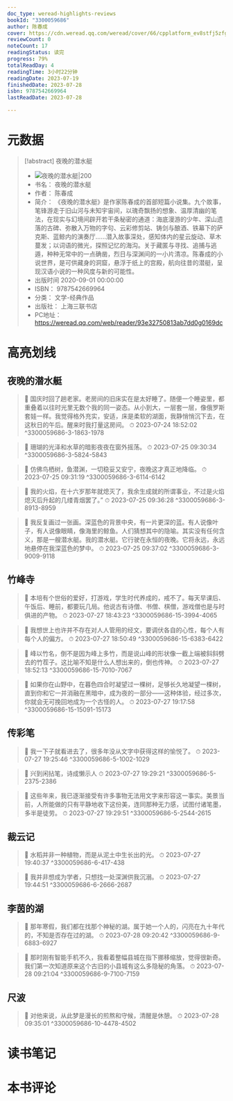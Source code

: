 ```yaml
---
doc_type: weread-highlights-reviews
bookId: "3300059686"
author: 陈春成
cover: https://cdn.weread.qq.com/weread/cover/66/cpplatform_ev8stfj5zfgfny1ddve1nu/t7_cpplatform_ev8stfj5zfgfny1ddve1nu1684925171.jpg
reviewCount: 0
noteCount: 17
readingStatus: 读完
progress: 79%
totalReadDay: 4
readingTime: 3小时22分钟
readingDate: 2023-07-19
finishedDate: 2023-07-28
isbn: 9787542669964
lastReadDate: 2023-07-28

---
```

# 元数据
> [!abstract] 夜晚的潜水艇
> - ![ 夜晚的潜水艇|200](https://cdn.weread.qq.com/weread/cover/66/cpplatform_ev8stfj5zfgfny1ddve1nu/t7_cpplatform_ev8stfj5zfgfny1ddve1nu1684925171.jpg)
> - 书名： 夜晚的潜水艇
> - 作者： 陈春成
> - 简介： 《夜晚的潜水艇》是作家陈春成的首部短篇小说集。九个故事，笔锋游走于旧山河与未知宇宙间，以瑰奇飘扬的想象、温厚清幽的笔法，在现实与幻境间辟开若干条秘密的通道：海底漫游的少年、深山遗落的古碑、弥散入万物的字句、云彩修剪站、铸剑与酿酒、铁幕下的萨克斯、蓝鲸内的演奏厅……潜入故事深处，感知体内的星云旋动、草木蔓发；以词语的微光，探照记忆的海沟。关于藏匿与寻找、追捕与逃遁，种种无常中的一点确凿，烈日与深渊间的一小片清凉。陈春成的小说世界，是可供藏身的洞窟，悬浮于纸上的宫殿，航向往昔的潜艇，呈现汉语小说的一种风度与新的可能性。
> - 出版时间 2020-09-01 00:00:00
> - ISBN： 9787542669964
> - 分类： 文学-经典作品
> - 出版社： 上海三联书店
> - PC地址：https://weread.qq.com/web/reader/93e32750813ab7dd0g0169dc

# 高亮划线

## 夜晚的潜水艇

> 📌 国庆时回了趟老家。老房间的旧床实在是太好睡了。随便一个睡姿里，都重叠着以往时光里无数个我的同一姿态。从小到大，一层套一层，像俄罗斯套娃一样。我觉得格外充实，安适，床是柔软的湖面，我静悄悄沉下去，在这秋日的午后。醒来时我打量这房间。 
> ⏱ 2023-07-24 18:52:02 ^3300059686-3-1863-1978

> 📌 珊瑚的光泽和水草的暗影夜夜在窗外摇荡。 
> ⏱ 2023-07-25 09:30:34 ^3300059686-3-5824-5843

> 📌 仿佛鸟栖树，鱼潜渊，一切稳妥又安宁，夜晚这才真正地降临。 
> ⏱ 2023-07-25 09:31:19 ^3300059686-3-6114-6142

> 📌 我的火焰，在十六岁那年就熄灭了，我余生成就的所谓事业，不过是火焰熄灭后升起的几缕青烟罢了。” 
> ⏱ 2023-07-25 09:36:28 ^3300059686-3-8913-8959

> 📌 我反复画过一张画。深蓝色的背景中央，有一片更深的蓝。有人说像叶子，有人说像眼睛，像海里的鲸鱼。人们猜想其中的隐喻。其实没有任何含义，那是一艘潜水艇。我的潜水艇。它行驶在永恒的夜晚。它将永远，永远地悬停在我深蓝色的梦中。 
> ⏱ 2023-07-25 09:37:02 ^3300059686-3-9009-9118

## 竹峰寺

> 📌 本培有个世俗的爱好，打游戏，学生时代养成的，戒不了。每天早课后、午饭后、睡前，都要玩几局。他说古有诗僧、书僧、棋僧，游戏僧也是与时俱进的产物。 
> ⏱ 2023-07-27 18:43:23 ^3300059686-15-3994-4065

> 📌 我想世上也许并不存在对人人管用的经文，要调伏各自的心性，每个人有每个人的偏方。 
> ⏱ 2023-07-27 18:50:49 ^3300059686-15-6383-6422

> 📌 峰以竹名，倒不是因为峰上多竹，而是说山峰的形状像一截上端被斜斜劈去的竹茬子。这比喻不知是什么人想出来的，倒也传神。 
> ⏱ 2023-07-27 18:52:13 ^3300059686-15-7010-7067

> 📌 如果你在山野中，在暮色四合时凝望过一棵树，足够长久地凝望一棵树，直到你和它一并消融在黑暗中，成为夜的一部分——这种体验，经过多次，你就会无可挽回地成为一个古怪的人。 
> ⏱ 2023-07-27 19:17:58 ^3300059686-15-15091-15173

## 传彩笔

> 📌 我一下子就看进去了，很多年没从文字中获得这样的愉悦了。 
> ⏱ 2023-07-27 19:25:46 ^3300059686-5-1002-1029

> 📌 兴到闲拈笔，诗成懒示人 
> ⏱ 2023-07-27 19:29:21 ^3300059686-5-2375-2386

> 📌 这些年来，我已逐渐接受有许多事物无法用文字来形容这一事实。美景当前，人所能做的只有平静地收下这份美，连同那种无力感，试图付诸笔墨，多半是徒劳。 
> ⏱ 2023-07-27 19:29:51 ^3300059686-5-2544-2615

## 裁云记

> 📌 水稻并非一种植物，而是从泥土中生长出的光。 
> ⏱ 2023-07-27 19:40:37 ^3300059686-6-417-438

> 📌 我并非想成为学者，只想找一处深渊供我沉溺。 
> ⏱ 2023-07-27 19:44:51 ^3300059686-6-2666-2687

## 李茵的湖

> 📌 那年寒假，我们都在找那个神秘的湖。属于她一个人的，闪亮在九十年代的，不知是否存在过的湖。 
> ⏱ 2023-07-28 09:20:42 ^3300059686-9-6883-6927

> 📌 那时刚有智能手机不久，我看着整幅县城在指下挪移缩放，觉得很新奇。我们第一次知道原来这个古旧的小县城有这么多隐秘的角落。 
> ⏱ 2023-07-28 09:21:04 ^3300059686-9-7100-7159

## 尺波

> 📌 对他来说，从此梦是漫长的煎熬和守候，清醒是休憩。 
> ⏱ 2023-07-28 09:35:01 ^3300059686-10-4478-4502

# 读书笔记

# 本书评论
